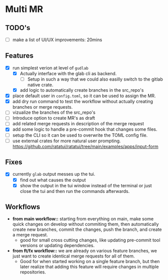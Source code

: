 # Multi MR

## TODO's

- [ ] make a list of UI/UX improvements: 20mins

## Features

- [x] run simplest verion at level of `gudlab`
  - [x] Actually interface with the glab cli as backend.
    - [ ] Setup in such a way that we could also easilly switch to the gitlab native crate.
  - [x] add logic to automatically create branches in the src_repo's
- [x] place default user in `config.toml`, so it can be used to assign the MR.
- [x] add dry run command to test the workflow without actually creating branches or merge requests.
- [ ] vizualize the branches of the src_repo's
- [ ] Introduce option to create MR's as draft
- [ ] add related merge requests in description of the merge request
- [x] add some logic to handle a pre-commit hook that changes some files.
- [ ] setup the CLI so it can be used to overwrite the TOML config file.
- [ ] use external crates for more natural user prompting. https://github.com/ratatui/ratatui/tree/main/examples/apps/input-form

## Fixes

- [x] currently `glab` output messes up the tui.
  - [x] find out what causes the output
  - [x] show the output in the tui window instead of the terminal or just close the tui and then run the commands afterwards.

## Workflows

- **from main workflow::** starting from everything on main, make some quick changes on develop without commiting them, then automatically create new branches, commit the changes, push the branch, and create a merge request.
  - good for small cross cutting changes, like updating pre-commit tool versions or updating dependencies.
- **from ft/fx workflow::** we are already on various feature branches, we just want to create identical merge requests for all of them.
  - Good for when started working on a single feature branch, but then later realize that adding this feature will require changes in multiple repositories.
